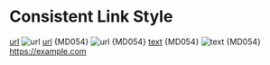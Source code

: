 # Consistent Link Style

[url](https://example.com)
![url](https://example.com)
[url] {MD054}
![url] {MD054}
[text][url] {MD054}
![text][url] {MD054}
<https://example.com>

[url]: https://example.com

<!-- markdownlint-configure-file {
  "MD054": {
    "style": "consistent"
  }
} -->
